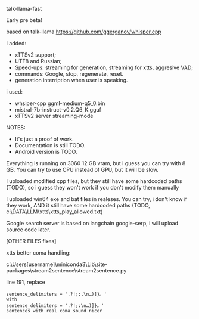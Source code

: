 talk-llama-fast

Early pre beta!

based on talk-llama https://github.com/ggerganov/whisper.cpp

I added:
- xTTSv2 support;
- UTF8 and Russian;
- Speed-ups: streaming for generation, streaming for xtts, aggresive VAD;
- commands: Google, stop, regenerate, reset.
- generation interription when user is speaking.

i used: 
- whsiper-cpp ggml-medium-q5_0.bin
- mistral-7b-instruct-v0.2.Q6_K.gguf
- xTTSv2 server streaming-mode

NOTES:
- It's just a proof of work.
- Documentation is still TODO.
- Android version is TODO.

Everything is running on 3060 12 GB vram, but i guess you can try with 8 GB. You can try to use CPU instead of GPU, but it will be slow.


I uploaded modified cpp files, but they still have some hardcoded paths (TODO), so i guess they won't work if you don't modify them manually

I uploaded win64 exe and bat files in realeses. You can try, i don't know if they work, AND it still have some hardcoded paths (TODO, c:\\DATA\\LLM\\xtts\\xtts_play_allowed.txt)

Google search server is based on langchain google-serp, i will upload source code later.


[OTHER FILES fixes]

xtts better coma handling:

c:\Users\[username]\miniconda3\Lib\site-packages\stream2sentence\stream2sentence.py

line 191, replace 

```
sentence_delimiters = '.?!;:,\n…)]}。'
with
sentence_delimiters = '.?!;:\n…)]}。'
sentences with real coma sound nicer
```